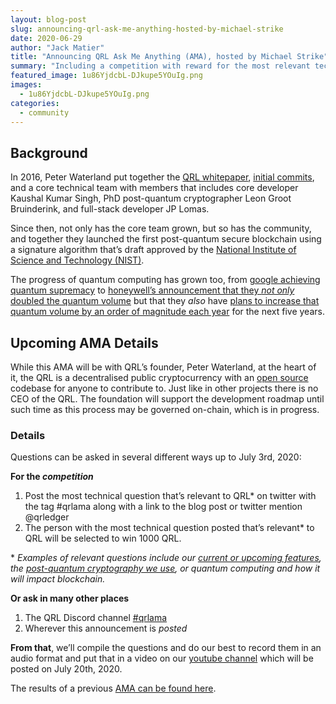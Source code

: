 ```yaml
---
layout: blog-post
slug: announcing-qrl-ask-me-anything-hosted-by-michael-strike
date: 2020-06-29
author: "Jack Matier"
title: "Announcing QRL Ask Me Anything (AMA), hosted by Michael Strike"
summary: "Including a competition with reward for the most relevant technical QRL question asked, read more to find out!"
featured_image: 1u86YjdcbL-DJkupe5YOuIg.png
images:
  - 1u86YjdcbL-DJkupe5YOuIg.png
categories:
  - community
---
```


## Background

In 2016, Peter Waterland put together the [QRL whitepaper](https://github.com/theQRL/Whitepaper/blob/master/QRL_whitepaper.pdf), [initial commits](https://github.com/theQRL/QRL/commit/1f2de1cd469f0415ea6d9ff7a6dffe39d3f3ac62), and a core technical team with members that includes core developer Kaushal Kumar Singh, PhD post-quantum cryptographer Leon Groot Bruinderink, and full-stack developer JP Lomas.

Since then, not only has the core team grown, but so has the community, and together they launched the first post-quantum secure blockchain using a signature algorithm that’s draft approved by the [National Institute of Science and Technology (NIST)](https://csrc.nist.gov/publications/detail/sp/800-208/draft).

The progress of quantum computing has grown too, from [google achieving quantum supremacy](https://www.theverge.com/2019/10/23/20928294/google-quantum-supremacy-sycamore-computer-qubit-milestone) to [honeywell’s announcement that they *not only* doubled the quantum volume](https://www.honeywell.com/en-us/newsroom/news/2020/03/behind-the-scenes-of-a-major-quantum-breakthrough) but that they *also* have [plans to increase that quantum volume by an order of magnitude each year](https://www.honeywell.com/en-us/newsroom/pressreleases/2020/03/honeywell-achieves-breakthrough-that-will-enable-the-worlds-most-powerful-quantum-computer) for the next five years.

## Upcoming AMA Details

While this AMA will be with QRL’s founder, Peter Waterland, at the heart of it, the QRL is a decentralised public cryptocurrency with an [open source](https://github.com/theQRL/QRL/blob/master/LICENSE) codebase for anyone to contribute to. Just like in other projects there is no CEO of the QRL. The foundation will support the development roadmap until such time as this process may be governed on-chain, which is in progress.

### Details

Questions can be asked in several different ways up to July 3rd, 2020:

**For the *competition***

1. Post the most technical question that’s relevant to QRL* on twitter with the tag #qrlama along with a link to the blog post or twitter mention @qrledger
1. The person with the most technical question posted that’s relevant* to QRL will be selected to win 1000 QRL.
	
\* *Examples of relevant questions include our [current or upcoming features](/blog/last-month-at-qrl-may-2020#46a8), the [post-quantum cryptography we use](https://tools.ietf.org/html/rfc8391), or quantum computing and how it will impact blockchain.*

**Or ask in many other places**

1. The QRL Discord channel [#qrlama](/discord)
1. Wherever this announcement is *posted*

**From that**, we’ll compile the questions and do our best to record them in an audio format and put that in a video on our [youtube channel](https://www.youtube.com/channel/UCS2PP3kR9APyRUa9kRH8-uA) which will be posted on July 20th, 2020.

The results of a previous [AMA can be found here](/blog/ama-ask-me-anything-summary).